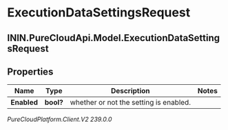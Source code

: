 # ExecutionDataSettingsRequest

## ININ.PureCloudApi.Model.ExecutionDataSettingsRequest

## Properties

|Name | Type | Description | Notes|
|------------ | ------------- | ------------- | -------------|
| **Enabled** | **bool?** | whether or not the setting is enabled. | |



_PureCloudPlatform.Client.V2 239.0.0_
